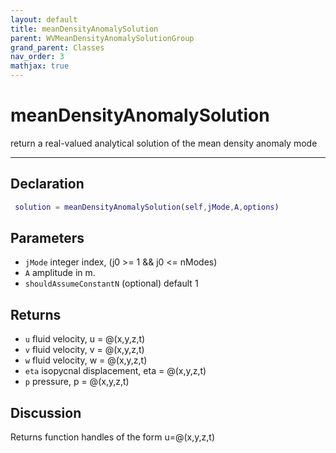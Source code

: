 ```yaml
---
layout: default
title: meanDensityAnomalySolution
parent: WVMeanDensityAnomalySolutionGroup
grand_parent: Classes
nav_order: 3
mathjax: true
---
```


#  meanDensityAnomalySolution

return a real-valued analytical solution of the mean density anomaly mode


---

## Declaration
```matlab
 solution = meanDensityAnomalySolution(self,jMode,A,options)
```
## Parameters
+ `jMode`  integer index, (j0 >= 1 && j0 <= nModes)
+ `A`  amplitude in m.
+ `shouldAssumeConstantN`  (optional) default 1

## Returns
+ `u`  fluid velocity, u = @(x,y,z,t)
+ `v`  fluid velocity, v = @(x,y,z,t)
+ `w`  fluid velocity, w = @(x,y,z,t)
+ `eta`  isopycnal displacement, eta = @(x,y,z,t)
+ `p`  pressure, p = @(x,y,z,t)

## Discussion

  Returns function handles of the form u=@(x,y,z,t)
 
                    
